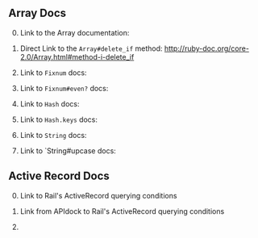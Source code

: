 ## Array Docs

0) Link to the Array documentation:

1) Direct Link to the `Array#delete_if` method: http://ruby-doc.org/core-2.0/Array.html#method-i-delete_if

2) Link to `Fixnum` docs:

3) Link to `Fixnum#even?` docs:

4) Link to `Hash` docs:

5) Link to `Hash.keys` docs:

6) Link to `String` docs:

7) Link to `String#upcase docs:


## Active Record Docs


0) Link to Rail's ActiveRecord querying conditions 

1) Link from APIdock to Rail's ActiveRecord querying conditions  

2) 